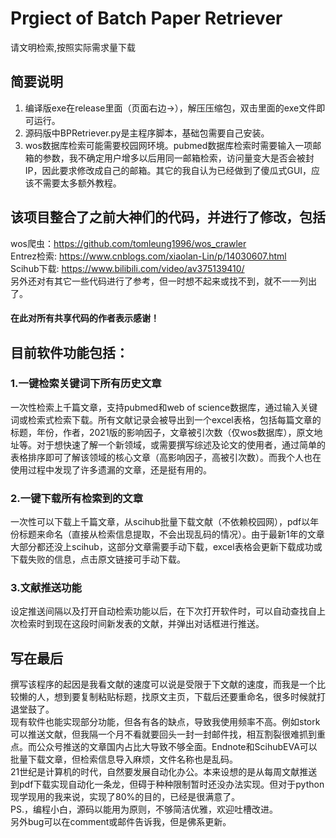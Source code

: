 # Prgiect of Batch Paper Retriever
请文明检索,按照实际需求量下载
## 简要说明
1. 编译版exe在release里面（页面右边→），解压压缩包，双击里面的exe文件即可运行。<br>
2. 源码版中BPRetriever.py是主程序脚本，基础包需要自己安装。<br>
3. wos数据库检索可能需要校园网环境。pubmed数据库检索时需要输入一项邮箱的参数，我不确定用户增多以后用同一邮箱检索，访问量变大是否会被封IP，因此要求修改成自己的邮箱。其它的我自认为已经做到了傻瓜式GUI，应该不需要太多额外教程。
## 该项目整合了之前大神们的代码，并进行了修改，包括<br>
wos爬虫：https://github.com/tomleung1996/wos_crawler<br>
Entrez检索: https://www.cnblogs.com/xiaolan-Lin/p/14030607.html<br>
Scihub下载: https://www.bilibili.com/video/av375139410/<br>
另外还对有其它一些代码进行了参考，但一时想不起来或找不到，就不一一列出了。<br>
#### 在此对所有共享代码的作者表示感谢！
## 目前软件功能包括：
### 1.一键检索关键词下所有历史文章
一次性检索上千篇文章，支持pubmed和web of science数据库，通过输入关键词或检索式检索下载。所有文献记录会被导出到一个excel表格，包括每篇文章的标题，年份，作者，2021版的影响因子，文章被引次数（仅wos数据库），原文地址等。对于想快速了解一个新领域，或需要撰写综述及论文的使用者，通过简单的表格排序即可了解该领域的核心文章（高影响因子，高被引次数）。而我个人也在使用过程中发现了许多遗漏的文章，还是挺有用的。
### 2.一键下载所有检索到的文章
一次性可以下载上千篇文章，从scihub批量下载文献（不依赖校园网），pdf以年份标题来命名（直接从检索信息提取，不会出现乱码的情况）。由于最新1年的文章大部分都还没上scihub，这部分文章需要手动下载，excel表格会更新下载成功或下载失败的信息，点击原文链接可手动下载。
### 3.文献推送功能
设定推送间隔以及打开自动检索功能以后，在下次打开软件时，可以自动查找自上次检索时到现在这段时间新发表的文献，并弹出对话框进行推送。
## 写在最后
撰写该程序的起因是我看文献的速度可以说是受限于下文献的速度，而我是一个比较懒的人，想到要复制粘贴标题，找原文主页，下载后还要重命名，很多时候就打退堂鼓了。<br>
现有软件也能实现部分功能，但各有各的缺点，导致我使用频率不高。例如stork可以推送文献，但我隔一个月不看就要回头一封一封邮件找，相互割裂很难抓到重点。而公众号推送的文章国内占比大导致不够全面。Endnote和ScihubEVA可以批量下载文章，但检索信息导入麻烦，文件名称也是乱码。<br>
21世纪是计算机的时代，自然要发展自动化办公。本来设想的是从每周文献推送到pdf下载实现自动化一条龙，但碍于种种限制暂时还没办法实现。但对于python现学现用的我来说，实现了80%的目的，已经是很满意了。<br>
PS.，编程小白，源码以能用为原则，不够简洁优雅，欢迎吐槽改进。<br>
另外bug可以在comment或邮件告诉我，但是佛系更新。<br>
